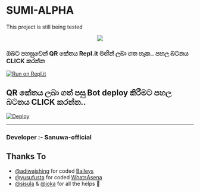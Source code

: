# SUMI-ALPHA
This project is still being tested
<p align="center"> <a href="github.com/sanuwaofficial"><img align="center" src="https://telegra.ph/file/85fe740b2385a55178500.jpg"/></a>
 <p align="center">

    
  ### ඔබට පහසුවෙන් QR කේතය Repl.it මඟින් ලබා ගත හැක.. පහල බටනය CLICK කරන්න

[![Run on Repl.it](https://repl.it/badge/github/quiec/whatsasena)](https://replit.com/@BhushithaArunod/SUMI-BOT?v=1)

## QR කේතය ලබා ගත් පසු Bot deploy කිරීමට පහල බටනය CLICK කරන්න..
[![Deploy](https://www.herokucdn.com/deploy/button.svg)](https://heroku.com/deploy?template=https://github.com/Badboybhushitha/SUMI-ALPHA-)

---------------------------------   

 ###  Developer :- Sanuwa-official 

## Thanks To
- [@adiwajshing](https://github.com/adiwajshing/) for coded [Baileys](https://github.com/adiwajshing/Baileys) 
- [@yusufusta](https://github.com/yusufusta/) for coded [WhatsAsena](https://github.com/yusufusta/WhatsAsena) 
- [@sisula](https://github.com/sisula/) & [@joka](https://github.com/MrJoka-Thejaka/) for all the helps 🤝
 
  
 
